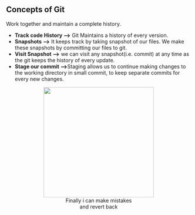 <h2>
    Concepts of Git
</h2>

Work together and maintain a complete history.

<ul>
    <li><b> Track code History --></b> Git Maintains a history of every version.</li>
    <li><b>Snapshots --></b> It keeps track by taking snapshot of our files. We make these snapshots by committing our files to git.</li>
    <li><b>Visit Snapshot --></b> we can visit any snapshot(i.e. commit) at any time as the git keeps the history of every update.</li>
    <li><b>Stage our commit --></b>Staging allows us to continue making changes to the working directory in small commit, to keep separate commits for every new changes.</li>
</ul>

<p align="center">
    <img src="https://media.giphy.com/media/acj7QJGgBBeUg/giphy.gif" width="300">
    <br>
    Finally i can make mistakes <br>and revert back 
</p>